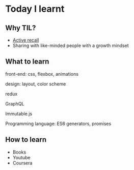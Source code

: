 # Today I learnt

## Why TIL?
- [Active recall](https://en.wikipedia.org/wiki/Active_recall)
- Sharing with like-minded people with a growth mindset

## What to learn

front-end: css, flexbox, animations

design: layout, color scheme

redux

GraphQL

Immutable.js

Programming language: ES6 generators, promises

## How to learn
- Books
- Youtube
- Coursera
